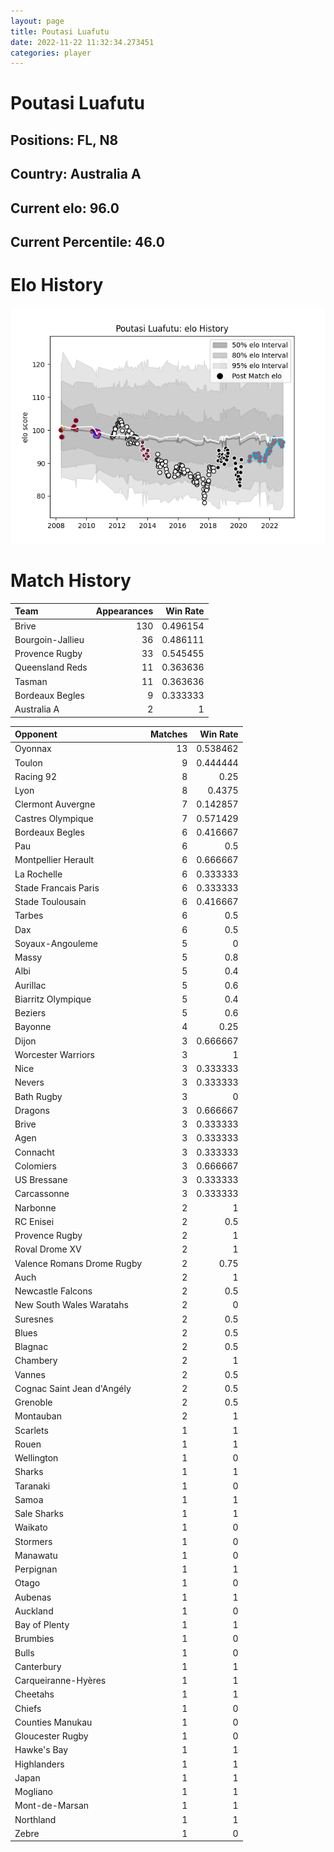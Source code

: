 ```yaml
---  
layout: page  
title: Poutasi Luafutu  
date: 2022-11-22 11:32:34.273451  
categories: player  
---
```

# Poutasi Luafutu

## Positions: FL, N8

## Country: Australia A

## Current elo: 96.0

## Current Percentile: 46.0

# Elo History


![elo history](history_PoutasiLuafutu.png)
# Match History


| Team             |   Appearances |   Win Rate |
|:-----------------|--------------:|-----------:|
| Brive            |           130 |   0.496154 |
| Bourgoin-Jallieu |            36 |   0.486111 |
| Provence Rugby   |            33 |   0.545455 |
| Queensland Reds  |            11 |   0.363636 |
| Tasman           |            11 |   0.363636 |
| Bordeaux Begles  |             9 |   0.333333 |
| Australia A      |             2 |   1        |

| Opponent                   |   Matches |   Win Rate |
|:---------------------------|----------:|-----------:|
| Oyonnax                    |        13 |   0.538462 |
| Toulon                     |         9 |   0.444444 |
| Racing 92                  |         8 |   0.25     |
| Lyon                       |         8 |   0.4375   |
| Clermont Auvergne          |         7 |   0.142857 |
| Castres Olympique          |         7 |   0.571429 |
| Bordeaux Begles            |         6 |   0.416667 |
| Pau                        |         6 |   0.5      |
| Montpellier Herault        |         6 |   0.666667 |
| La Rochelle                |         6 |   0.333333 |
| Stade Francais Paris       |         6 |   0.333333 |
| Stade Toulousain           |         6 |   0.416667 |
| Tarbes                     |         6 |   0.5      |
| Dax                        |         6 |   0.5      |
| Soyaux-Angouleme           |         5 |   0        |
| Massy                      |         5 |   0.8      |
| Albi                       |         5 |   0.4      |
| Aurillac                   |         5 |   0.6      |
| Biarritz Olympique         |         5 |   0.4      |
| Beziers                    |         5 |   0.6      |
| Bayonne                    |         4 |   0.25     |
| Dijon                      |         3 |   0.666667 |
| Worcester Warriors         |         3 |   1        |
| Nice                       |         3 |   0.333333 |
| Nevers                     |         3 |   0.333333 |
| Bath Rugby                 |         3 |   0        |
| Dragons                    |         3 |   0.666667 |
| Brive                      |         3 |   0.333333 |
| Agen                       |         3 |   0.333333 |
| Connacht                   |         3 |   0.333333 |
| Colomiers                  |         3 |   0.666667 |
| US Bressane                |         3 |   0.333333 |
| Carcassonne                |         3 |   0.333333 |
| Narbonne                   |         2 |   1        |
| RC Enisei                  |         2 |   0.5      |
| Provence Rugby             |         2 |   1        |
| Roval Drome XV             |         2 |   1        |
| Valence Romans Drome Rugby |         2 |   0.75     |
| Auch                       |         2 |   1        |
| Newcastle Falcons          |         2 |   0.5      |
| New South Wales Waratahs   |         2 |   0        |
| Suresnes                   |         2 |   0.5      |
| Blues                      |         2 |   0.5      |
| Blagnac                    |         2 |   0.5      |
| Chambery                   |         2 |   1        |
| Vannes                     |         2 |   0.5      |
| Cognac Saint Jean d'Angély |         2 |   0.5      |
| Grenoble                   |         2 |   0.5      |
| Montauban                  |         2 |   1        |
| Scarlets                   |         1 |   1        |
| Rouen                      |         1 |   1        |
| Wellington                 |         1 |   0        |
| Sharks                     |         1 |   1        |
| Taranaki                   |         1 |   0        |
| Samoa                      |         1 |   1        |
| Sale Sharks                |         1 |   1        |
| Waikato                    |         1 |   0        |
| Stormers                   |         1 |   0        |
| Manawatu                   |         1 |   0        |
| Perpignan                  |         1 |   1        |
| Otago                      |         1 |   0        |
| Aubenas                    |         1 |   1        |
| Auckland                   |         1 |   0        |
| Bay of Plenty              |         1 |   1        |
| Brumbies                   |         1 |   0        |
| Bulls                      |         1 |   0        |
| Canterbury                 |         1 |   1        |
| Carqueiranne-Hyères        |         1 |   1        |
| Cheetahs                   |         1 |   1        |
| Chiefs                     |         1 |   0        |
| Counties Manukau           |         1 |   0        |
| Gloucester Rugby           |         1 |   0        |
| Hawke's Bay                |         1 |   1        |
| Highlanders                |         1 |   1        |
| Japan                      |         1 |   1        |
| Mogliano                   |         1 |   1        |
| Mont-de-Marsan             |         1 |   1        |
| Northland                  |         1 |   1        |
| Zebre                      |         1 |   0        |